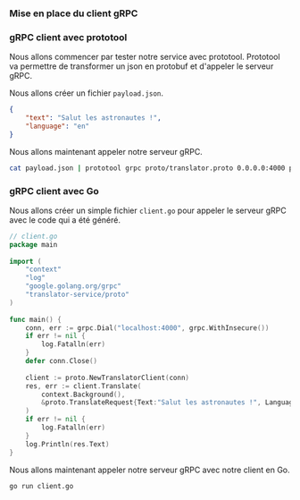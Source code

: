 ### Mise en place du client gRPC

### gRPC client avec prototool

Nous allons commencer par tester notre service avec prototool.
Prototool va permettre de transformer un json en protobuf et d'appeler le serveur gRPC.

Nous allons créer un fichier `payload.json`.
```json
{
    "text": "Salut les astronautes !",
    "language": "en"
}
```
Nous allons maintenant appeler notre serveur gRPC.
```bash
cat payload.json | prototool grpc proto/translator.proto 0.0.0.0:4000 proto.Translator/Translate - 
```

### gRPC client avec Go

Nous allons créer un simple fichier `client.go` pour appeler le serveur gRPC avec le code qui a été généré.

```go
// client.go
package main  
  
import (  
    "context"
    "log"
    "google.golang.org/grpc"
    "translator-service/proto"
)
  
func main() {  
    conn, err := grpc.Dial("localhost:4000", grpc.WithInsecure())  
    if err != nil {  
        log.Fatalln(err)  
    }
    defer conn.Close()  
    
    client := proto.NewTranslatorClient(conn)  
    res, err := client.Translate(  
        context.Background(),  
        &proto.TranslateRequest{Text:"Salut les astronautes !", Language: proto.Language_en},  
    )
    if err != nil {  
        log.Fatalln(err) 
    }
    log.Println(res.Text)
}
```
Nous allons maintenant appeler notre serveur gRPC avec notre client en Go.
```bash
go run client.go
```
